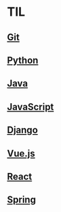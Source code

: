 # TIL

## [Git](Git/README.md)

## [Python](Python/README.md)

## [Java](Java/README.md)

## [JavaScript](JavaScript/README.md)

## [Django](Django/README.md)

## [Vue.js](Vue.js/README.md)

## [React](React/README.md)

## [Spring](Spring/README.md)